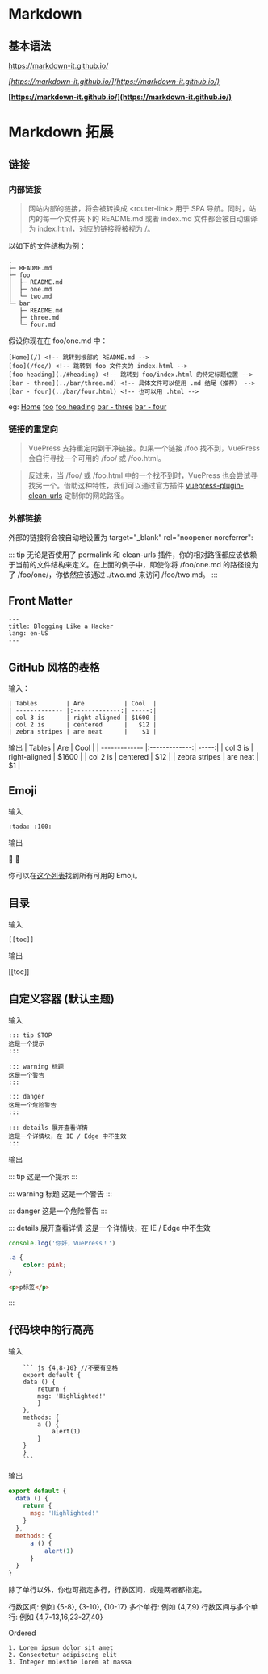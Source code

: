 
# Markdown 

## 基本语法

https://markdown-it.github.io/

_[https://markdown-it.github.io/](https://markdown-it.github.io/)_

__[https://markdown-it.github.io/](https://markdown-it.github.io/)__

# Markdown 拓展


## 链接

### 内部链接

> 网站内部的链接，将会被转换成 \<router-link> 用于 SPA 导航。同时，站内的每一个文件夹下的 README.md 或者 index.md 文件都会被自动编译为 index.html，对应的链接将被视为 /。

以如下的文件结构为例：

```
.
├─ README.md
├─ foo
│  ├─ README.md
│  ├─ one.md
│  └─ two.md
└─ bar
   ├─ README.md
   ├─ three.md
   └─ four.md
```

假设你现在在 foo/one.md 中：
```
[Home](/) <!-- 跳转到根部的 README.md -->
[foo](/foo/) <!-- 跳转到 foo 文件夹的 index.html -->
[foo heading](./#heading) <!-- 跳转到 foo/index.html 的特定标题位置 -->
[bar - three](../bar/three.md) <!-- 具体文件可以使用 .md 结尾（推荐） -->
[bar - four](../bar/four.html) <!-- 也可以用 .html -->
```
eg:
[Home](/) <!-- 跳转到根部的 README.md -->
[foo](/foo/) <!-- 跳转到 foo 文件夹的 index.html -->
[foo heading](./#heading) <!-- 跳转到 foo/index.html 的特定标题位置 -->
[bar - three](../bar/three.md) <!-- 具体文件可以使用 .md 结尾（推荐） -->
[bar - four](../bar/four.html) <!-- 也可以用 .html -->

### 链接的重定向

>VuePress 支持重定向到干净链接。如果一个链接 /foo 找不到，VuePress 会自行寻找一个可用的 /foo/ 或 /foo.html。

>反过来，当 /foo/ 或 /foo.html 中的一个找不到时，VuePress 也会尝试寻找另一个。借助这种特性，我们可以通过官方插件 [vuepress-plugin-clean-urls](https://vuepress.github.io/plugins/clean-urls/) 定制你的网站路径。

### 外部链接

外部的链接将会被自动地设置为 target="_blank" rel="noopener noreferrer":

::: tip
无论是否使用了 permalink 和 clean-urls 插件，你的相对路径都应该依赖于当前的文件结构来定义。在上面的例子中，即使你将 /foo/one.md 的路径设为了 /foo/one/，你依然应该通过 ./two.md 来访问 /foo/two.md。
:::

## Front Matter
```
---
title: Blogging Like a Hacker
lang: en-US
---
```

## GitHub 风格的表格
输入：

    | Tables        | Are           | Cool  |
    | ------------- |:-------------:| -----:|
    | col 3 is      | right-aligned | $1600 |
    | col 2 is      | centered      |   $12 |
    | zebra stripes | are neat      |    $1 |

输出
| Tables        | Are           | Cool  |
| ------------- |:-------------:| -----:|
| col 3 is      | right-aligned | $1600 |
| col 2 is      | centered      |   $12 |
| zebra stripes | are neat      |    $1 |

## Emoji

输入
```
:tada: :100:
```

输出

🎉 💯

你可以在[这个列表](https://github.com/markdown-it/markdown-it-emoji/blob/master/lib/data/full.json)找到所有可用的 Emoji。

## 目录
输入
```
[[toc]]
```

输出

[[toc]]


## 自定义容器 (默认主题)
输入
```
::: tip STOP
这是一个提示
:::

::: warning 标题
这是一个警告
:::

::: danger
这是一个危险警告
:::

::: details 展开查看详情
这是一个详情块，在 IE / Edge 中不生效
:::
```

输出

::: tip
这是一个提示
:::

::: warning 标题
这是一个警告
:::

::: danger
这是一个危险警告
:::

::: details 展开查看详情
这是一个详情块，在 IE / Edge 中不生效
```js
console.log('你好，VuePress！')
```
```css
.a {
    color: pink;
}
```
```html
<p>p标签</p>
```
:::

## 代码块中的行高亮
输入
```
    ``` js {4,8-10} //不要有空格
    export default {
    data () {
        return {
        msg: 'Highlighted!'
        }
    },
    methods: {
        a () {
            alert(1)
        }
    }
    }
    ```
```
输出
``` js {4,8-10} 
export default {
  data () {
    return {
      msg: 'Highlighted!'
    }
  },
  methods: {
      a () {
          alert(1)
      }
  }
}
```
除了单行以外，你也可指定多行，行数区间，或是两者都指定。

行数区间: 例如 {5-8}, {3-10}, {10-17}
多个单行: 例如 {4,7,9}
行数区间与多个单行: 例如 {4,7-13,16,23-27,40}


Ordered

    1. Lorem ipsum dolor sit amet
    2. Consectetur adipiscing elit
    3. Integer molestie lorem at massa





